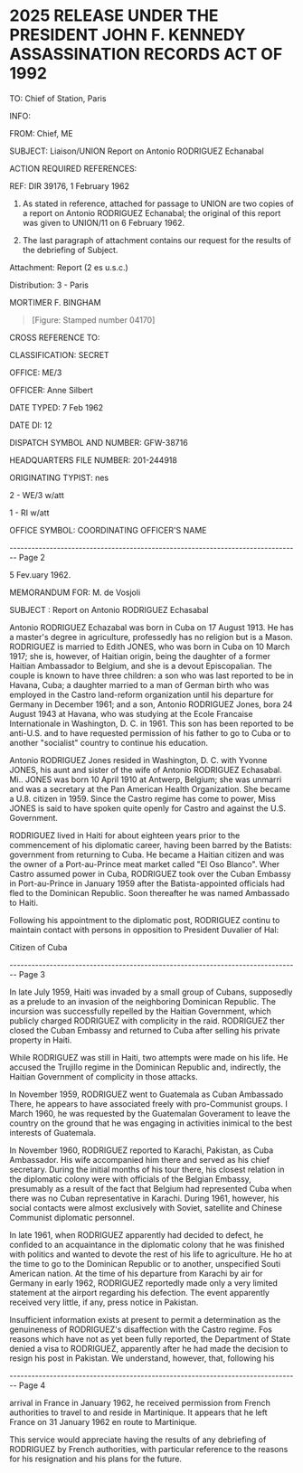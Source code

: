 # 2025 RELEASE UNDER THE PRESIDENT JOHN F. KENNEDY ASSASSINATION RECORDS ACT OF 1992

TO: Chief of Station, Paris

INFO:

FROM: Chief, ME

SUBJECT: Liaison/UNION
Report on Antonio RODRIGUEZ Echanabal

ACTION REQUIRED REFERENCES:

REF: DIR 39176, 1 February 1962

1. As stated in reference, attached for passage to UNION are two copies of a report on Antonio RODRIGUEZ Echanabal; the original of this report was given to UNION/11 on 6 February 1962.

2. The last paragraph of attachment contains our request for the results of the debriefing of Subject.

Attachment:
Report (2 es u.s.c.)

Distribution:
3 - Paris

MORTIMER F. BINGHAM

> [Figure: Stamped number 04170]

CROSS REFERENCE TO:

CLASSIFICATION: SECRET

OFFICE: ME/3

OFFICER: Anne Silbert

DATE TYPED: 7 Feb 1962

DATE DI: 12

DISPATCH SYMBOL AND NUMBER: GFW-38716

HEADQUARTERS FILE NUMBER: 201-244918

ORIGINATING TYPIST: nes

2 - WE/3 w/att

1 - RI w/att

OFFICE SYMBOL: COORDINATING OFFICER'S NAME


-------------------------------------------------------------------------------- Page 2

5 Fev.uary 1962.

MEMORANDUM FOR: M. de Vosjoli

SUBJECT : Report on Antonio RODRIGUEZ Echasabal

Antonio RODRIGUEZ Echazabal was born in Cuba on 17 August 1913. He has a master's degree in agriculture, professedly has no religion but is a Mason. RODRIGUEZ is married to Edith JONES, who was born in Cuba on 10 March 1917; she is, however, of Haitian origin, being the daughter of a former Haitian Ambassador to Belgium, and she is a devout Episcopalian. The couple is known to have three children: a son who was last reported to be in Havana, Cuba; a daughter married to a man of German birth who was employed in the Castro land-reform organization until his departure for Germany in December 1961; and a son, Antonio RODRIGUEZ Jones, bora 24 August 1943 at Havana, who was studying at the Ecole Francaise Internationale in Washington, D. C. in 1961. This son has been reported to be anti-U.S. and to have requested permission of his father to go to Cuba or to another "socialist" country to continue his education.

Antonio RODRIGUEZ Jones resided in Washington, D. C. with Yvonne JONES, his aunt and sister of the wife of Antonio RODRIGUEZ Echasabal. Mi.. JONES was born 10 April 1910 at Antwerp, Belgium; she was unmarri and was a secretary at the Pan American Health Organization. She became a U.8. citizen in 1959. Since the Castro regime has come to power, Miss JONES is said to have spoken quite openly for Castro and against the U.S. Government.

RODRIGUEZ lived in Haiti for about eighteen years prior to the commencement of his diplomatic career, having been barred by the Batists: government from returning to Cuba. He became a Haitian citizen and was the owner of a Port-au-Prince meat market called "El Oso Blanco". Wher Castro assumed power in Cuba, RODRIGUEZ took over the Cuban Embassy in Port-au-Prince in January 1959 after the Batista-appointed officials had fled to the Dominican Republic. Soon thereafter he was named Ambassado to Haiti.

Following his appointment to the diplomatic post, RODRIGUEZ continu to maintain contact with persons in opposition to President Duvalier of Hal:

Citizen of Cuba


-------------------------------------------------------------------------------- Page 3

In late July 1959, Haiti was invaded by a small group of Cubans, supposedly as a prelude to an invasion of the neighboring Dominican Republic. The incursion was successfully repelled by the Haitian Government, which publicly charged RODRIGUEZ with complicity in the raid. RODRIGUEZ ther closed the Cuban Embassy and returned to Cuba after selling his private property in Haiti.

While RODRIGUEZ was still in Haiti, two attempts were made on his life. He accused the Trujillo regime in the Dominican Republic and, indirectly, the Haitian Government of complicity in those attacks.

In November 1959, RODRIGUEZ went to Guatemala as Cuban Ambassado There, he appears to have associated freely with pro-Communist groups. I March 1960, he was requested by the Guatemalan Goverament to leave the country on the ground that he was engaging in activities inimical to the best interests of Guatemala.

In November 1960, RODRIGUEZ reported to Karachi, Pakistan, as Cuba Ambassador. His wife accompanied him there and served as his chief secretary. During the initial months of his tour there, his closest relation in the diplomatic colony were with officials of the Belgian Embassy, presumably as a result of the fact that Belgium had represented Cuba when there was no Cuban representative in Karachi. During 1961, however, his social contacts were almost exclusively with Soviet, satellite and Chinese Communist diplomatic personnel.

In late 1961, when RODRIGUEZ apparently had decided to defect, he confided to an acquaintance in the diplomatic colony that he was finished with politics and wanted to devote the rest of his life to agriculture. He ho at the time to go to the Dominican Republic or to another, unspecified Souti American nation. At the time of his departure from Karachi by air for Germany in early 1962, RODRIGUEZ reportedly made only a very limited statement at the airport regarding his defection. The event apparently received very little, if any, press notice in Pakistan.

Insufficient information exists at present to permit a determination as the genuineness of RODRIGUEZ's disaffection with the Castro regime. Fos reasons which have not as yet been fully reported, the Department of State denied a visa to RODRIGUEZ, apparently after he had made the decision to resign his post in Pakistan. We understand, however, that, following his


-------------------------------------------------------------------------------- Page 4

arrival in France in January 1962, he received permission from French authorities to travel to and reside in Martinique. It appears that he left France on 31 January 1962 en route to Martinique.

This service would appreciate having the results of any debriefing of RODRIGUEZ by French authorities, with particular reference to the reasons for his resignation and his plans for the future.
